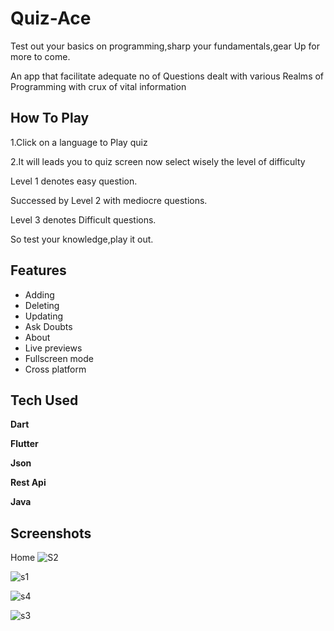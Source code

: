 
# Quiz-Ace

Test out your basics on programming,sharp your fundamentals,gear Up for more to come.

An app that facilitate adequate no of Questions dealt with various Realms of 
Programming with crux of vital information


## How To Play

1.Click on a language to Play quiz

2.It will leads you to quiz screen now select wisely the level of difficulty

Level 1 denotes easy question.

Successed by Level 2 with mediocre questions.

Level 3 denotes Difficult questions.

So test your knowledge,play it out.
## Features

- Adding
- Deleting
- Updating
- Ask Doubts
- About
- Live previews
- Fullscreen mode
- Cross platform

## Tech Used

**Dart** 

**Flutter** 

**Json** 

**Rest Api** 

**Java**
## Screenshots
Home
![S2](https://user-images.githubusercontent.com/92446037/160348757-cb0a87c6-c0b8-4dff-89d0-8478203108ec.jpg)

![s1](https://user-images.githubusercontent.com/92446037/160348098-429d49fd-fb25-44ea-9116-6b8e51f82dd1.jpg)

![s4](https://user-images.githubusercontent.com/92446037/160349149-4f98c51e-44a4-4fe5-bc1a-5fd93526029b.jpg)

![s3](https://user-images.githubusercontent.com/92446037/160349258-1ba91ba1-8345-4ae3-859c-9e39861ac9a0.jpg)


